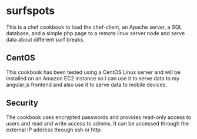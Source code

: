 # surfspots

This is a chef cookbook to load the chef-client, an Apache server, a SQL database, and a simple php page to a remote linux server node and serve data about different surf breaks.

## CentOS

This cookbook has been tested using a CentOS Linux server and will be installed on an Amazon EC2 instance so I can use it to serve data to my angular.js frontend and also use it to serve data to mobile devices.

## Security

The cookbook uses encrypted passwords and provides read-only access to users and read and write access to admins. It can be accessed through the external IP address through ssh or http